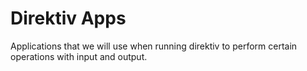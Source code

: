 # Direktiv Apps

Applications that we will use when running direktiv to perform certain operations with input and output.
